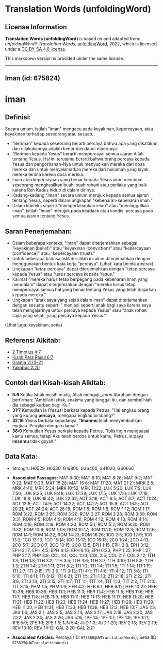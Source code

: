 # Translation Words (unfoldingWord)

## License Information

**Translation Words (unfoldingWord)** is based on and adapted from: _unfoldingWord® Translation Words_, [unfoldingWord](https://unfoldingword.org/utw), 2022, which is licensed under a [CC BY-SA 4.0 license](https://creativecommons.org/licenses/by-sa/4.0/legalcode.en).

This markdown version is provided under the same license.



--------------------------------

## Iman (id: 675824)

iman
====

Definisi:
---------

Secara umum, istilah "iman" mengacu pada keyakinan, kepercayaan, atau keyakinan terhadap seseorang atau sesuatu.

* "Beriman" kepada seseorang berarti percaya bahwa apa yang dikatakan dan dilakukannya adalah benar dan dapat dipercaya.
* "Beriman kepada Yesus" berarti mempercayai semua ajaran Allah tentang Yesus. Hal ini terutama berarti bahwa orang percaya kepada Yesus dan pengorbanan\-Nya untuk menyucikan mereka dari dosa mereka dan untuk menyelamatkan mereka dari hukuman yang layak mereka terima karena dosa mereka.
* Iman atau kepercayaan yang benar kepada Yesus akan membuat seseorang menghasilkan buah\-buah rohani atau perilaku yang baik karena Roh Kudus hidup di dalam dirinya.
* Kadang\-kadang "iman" secara umum merujuk kepada semua ajaran tentang Yesus, seperti dalam ungkapan "kebenaran\-kebenaran iman."
* Dalam konteks seperti "mempertahankan iman" atau "meninggalkan iman", istilah "iman" merujuk pada keadaan atau kondisi percaya pada semua ajaran tentang Yesus.

Saran Penerjemahan:
-------------------

* Dalam beberapa konteks, "iman" dapat diterjemahkan sebagai "keyakinan (belief)" atau "keyakinan (conviction)" atau "kepercayaan (confidence)" atau "kepercayaan (trust)."
* Untuk beberapa bahasa, istilah\-istilah ini akan diterjemahkan dengan menggunakan bentuk kata kerja "percaya". (Lihat: kata benda abstrak)
* Ungkapan "tetap percaya" dapat diterjemahkan dengan "tetap percaya kepada Yesus" atau "terus percaya kepada Yesus."
* Kalimat "mereka harus tetap berpegang pada kebenaran iman yang mendalam" dapat diterjemahkan dengan "mereka harus tetap mempercayai semua hal yang benar tentang Yesus yang telah diajarkan kepada mereka."
* Ungkapan "anak saya yang sejati dalam iman" dapat diterjemahkan dengan sesuatu seperti " menjadi seperti anak bagi saya karena saya telah mengajarinya untuk percaya kepada Yesus" atau "anak rohani saya yang sejati, yang percaya kepada Yesus."

(Lihat juga: keyakinan, setia)

Referensi Alkitab:
------------------

* [2 Timotius 4:7](https://ref.ly/2Tim0:0)
* [Kisah Para Rasul 6:7](https://ref.ly/Acts0:0)
* [Galatia 2:20–21](https://ref.ly/Gal2:20-Gal2:21)
* [Yakobus 2:20](https://ref.ly/Jas2:20)

Contoh dari Kisah\-kisah Alkitab:
---------------------------------

* **5:6** Ketika Ishak masih muda, Allah menguji \_*iman* Abraham dengan berfirman: "Ambillah Ishak, anakmu yang tunggal itu, dan sembelihlah dia sebagai kurban bagi\-Ku."
* **31:7** Kemudian Ia (Yesus) berkata kepada Petrus, "Hai engkau orang yang kurang **percaya**, mengapa engkau bimbang?"
* **32:16** Yesus berkata kepadanya, "**Imanmu** telah menyembuhkan engkau. Pergilah dengan damai."
* **38:9** Kemudian Yesus berkata kepada Petrus, "Iblis ingin menguasai kamu semua, tetapi Aku telah berdoa untuk kamu, Petrus, supaya **imanmu** tidak goyah."

Data Kata:
----------

* Strong’s: H0529, H0530, G16800, G36400, G41020, G60660

* **Associated Passages:** MAT 6:30; MAT 8:10; MAT 8:26; MAT 9:2; MAT 9:22; MAT 9:29; MAT 15:28; MAT 16:8; MAT 17:20; MAT 21:21; MRK 2:5; MRK 4:40; MRK 5:34; MRK 10:52; MRK 11:22; LUK 5:20; LUK 7:9; LUK 7:50; LUK 8:25; LUK 8:48; LUK 12:28; LUK 17:5; LUK 17:6; LUK 17:19; LUK 18:8; LUK 18:42; LUK 22:32; ACT 3:16; ACT 6:5; ACT 6:7; ACT 11:24; ACT 13:8; ACT 14:9; ACT 14:22; ACT 14:27; ACT 15:9; ACT 16:5; ACT 20:21; ACT 24:24; ACT 26:18; ROM 1:5; ROM 1:8; ROM 1:12; ROM 1:17; ROM 3:22; ROM 3:25; ROM 3:26; ROM 3:27; ROM 3:28; ROM 3:30; ROM 3:31; ROM 4:5; ROM 4:9; ROM 4:11; ROM 4:12; ROM 4:13; ROM 4:14; ROM 4:16; ROM 4:19; ROM 4:20; ROM 5:1; ROM 5:2; ROM 9:30; ROM 9:32; ROM 10:6; ROM 10:8; ROM 10:17; ROM 11:20; ROM 12:3; ROM 12:6; ROM 14:1; ROM 14:22; ROM 14:23; ROM 16:26; 1CO 2:5; 1CO 12:9; 1CO 13:2; 1CO 13:13; 1CO 15:14; 1CO 15:17; 1CO 16:13; 2CO 1:24; 2CO 4:13; 2CO 5:7; 2CO 8:7; 2CO 10:15; 2CO 13:5; EPH 1:15; EPH 2:8; EPH 3:12; EPH 3:17; EPH 4:5; EPH 4:13; EPH 6:16; EPH 6:23; PHP 1:25; PHP 1:27; PHP 2:17; PHP 3:9; COL 1:4; COL 1:23; COL 2:5; COL 2:7; COL 2:12; 1TH 1:3; 1TH 1:8; 1TH 3:2; 1TH 3:5; 1TH 3:6; 1TH 3:7; 1TH 3:10; 1TH 5:8; 2TH 1:3; 2TH 1:4; 2TH 1:11; 2TH 3:2; 1TI 1:2; 1TI 1:4; 1TI 1:5; 1TI 1:14; 1TI 1:19; 1TI 2:7; 1TI 2:15; 1TI 3:9; 1TI 3:13; 1TI 4:1; 1TI 4:6; 1TI 4:12; 1TI 5:8; 1TI 6:10; 1TI 6:11; 1TI 6:12; 1TI 6:21; 2TI 1:5; 2TI 1:13; 2TI 2:18; 2TI 2:22; 2TI 3:8; 2TI 3:10; 2TI 3:15; 2TI 4:7; TIT 1:1; TIT 1:4; TIT 1:13; TIT 2:2; TIT 2:10; TIT 3:15; PHM 1:5; PHM 1:6; HEB 4:2; HEB 6:1; HEB 6:12; HEB 10:22; HEB 10:38; HEB 10:39; HEB 11:1; HEB 11:3; HEB 11:4; HEB 11:5; HEB 11:6; HEB 11:7; HEB 11:8; HEB 11:9; HEB 11:11; HEB 11:13; HEB 11:17; HEB 11:20; HEB 11:21; HEB 11:22; HEB 11:23; HEB 11:24; HEB 11:27; HEB 11:28; HEB 11:29; HEB 11:30; HEB 11:31; HEB 11:33; HEB 11:39; HEB 12:2; HEB 13:7; JAS 1:3; JAS 1:6; JAS 2:1; JAS 2:5; JAS 2:14; JAS 2:17; JAS 2:18; JAS 2:20; JAS 2:22; JAS 2:24; JAS 2:26; JAS 5:15; 1PE 1:5; 1PE 1:7; 1PE 1:9; 1PE 1:21; 1PE 5:9; 2PE 1:1; 2PE 1:5; 1JN 5:4; JUD 1:3; JUD 1:20; REV 2:13; REV 2:19; REV 13:10; REV 14:12; GAL 2:20–GAL 2:21
* **Associated Articles:** Percaya (ID: `675669@UWTranslationWords`); Setia (ID: `675825@UWTranslationWords`)

